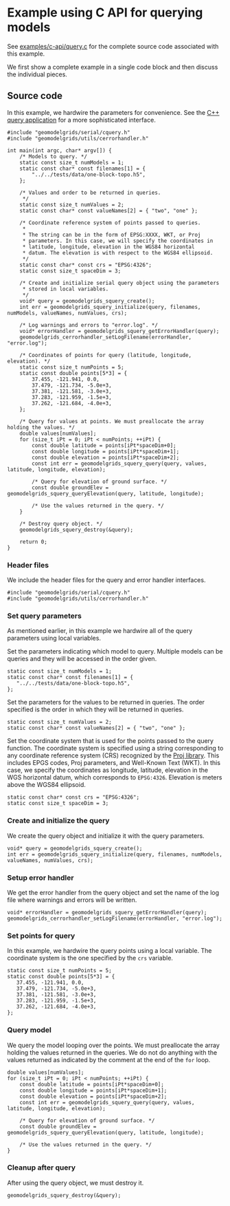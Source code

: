 # Example using C API for querying models

See [examples/c-api/query.c](https://github.com/baagaard-usgs/geomodelgrids/blob/master/examples/cxx-api/query.cc) for the complete source code associated with this example.

We first show a complete example in a single code block and then discuss the individual pieces.

## Source code

In this example, we hardwire the parameters for convenience. See the [C++ query application](https://github.com/baagaard-usgs/geomodelgrids/blob/master/libsrc/geomodelgrids/apps/Query.cc) for a more sophisticated interface.

```{code-block} c
#include "geomodelgrids/serial/cquery.h"
#include "geomodelgrids/utils/cerrorhandler.h"

int main(int argc, char* argv[]) {
    /* Models to query. */
    static const size_t numModels = 1;
    static const char* const filenames[1] = {
        "../../tests/data/one-block-topo.h5",
    };

    /* Values and order to be returned in queries.
     */
    static const size_t numValues = 2;
    static const char* const valueNames[2] = { "two", "one" };

    /* Coordinate reference system of points passed to queries.
     *
     * The string can be in the form of EPSG:XXXX, WKT, or Proj
     * parameters. In this case, we will specify the coordinates in
     * latitude, longitude, elevation in the WGS84 horizontal
     * datum. The elevation is with respect to the WGS84 ellipsoid.
     */
    static const char* const crs = "EPSG:4326";
    static const size_t spaceDim = 3;

    /* Create and initialize serial query object using the parameters
     * stored in local variables.
     */
    void* query = geomodelgrids_squery_create();
    int err = geomodelgrids_squery_initialize(query, filenames, numModels, valueNames, numValues, crs);

    /* Log warnings and errors to "error.log". */
    void* errorHandler = geomodelgrids_squery_getErrorHandler(query);
    geomodelgrids_cerrorhandler_setLogFilename(errorHandler, "error.log");

    /* Coordinates of points for query (latitude, longitude, elevation). */
    static const size_t numPoints = 5;
    static const double points[5*3] = {
        37.455, -121.941, 0.0,
        37.479, -121.734, -5.0e+3,
        37.381, -121.581, -3.0e+3,
        37.283, -121.959, -1.5e+3,
        37.262, -121.684, -4.0e+3,
    };

    /* Query for values at points. We must preallocate the array holding the values. */
    double values[numValues];
    for (size_t iPt = 0; iPt < numPoints; ++iPt) {
        const double latitude = points[iPt*spaceDim+0];
        const double longitude = points[iPt*spaceDim+1];
        const double elevation = points[iPt*spaceDim+2];
        const int err = geomodelgrids_squery_query(query, values, latitude, longitude, elevation);

        /* Query for elevation of ground surface. */
        const double groundElev = geomodelgrids_squery_queryElevation(query, latitude, longitude);

        /* Use the values returned in the query. */
    }

    /* Destroy query object. */
    geomodelgrids_squery_destroy(&query);

    return 0;
}
```

### Header files

We include the header files for the query and error handler interfaces.

```{code-block} c
#include "geomodelgrids/serial/cquery.h"
#include "geomodelgrids/utils/cerrorhandler.h"
```

### Set query parameters

As mentioned earlier, in this example we hardwire all of the query parameters using local variables.

Set the parameters indicating which model to query.
Multiple models can be queries and they will be accessed in the order given.

```{code-block} c
static const size_t numModels = 1;
static const char* const filenames[1] = {
   "../../tests/data/one-block-topo.h5",
};
```

Set the parameters for the values to be returned in queries.
The order specified is the order in which they will be returned in queries.

```{code-block} c
static const size_t numValues = 2;
static const char* const valueNames[2] = { "two", "one" };
```

Set the coordinate system that is used for the points passed to the query function.
The coordinate system is specified using a string corresponding to any coordinate reference system (CRS) recognized by the [Proj library](https://proj.org).
This includes EPGS codes, Proj parameters, and Well-Known Text (WKT).
In this case, we specify the coordinates as longitude, latitude, elevation in the WGS horizontal datum, which corresponds to `EPSG:4326`.
Elevation is meters above the WGS84 ellipsoid. 

```{code-block} c
static const char* const crs = "EPSG:4326";
static const size_t spaceDim = 3;
```

### Create and initialize the query

We create the query object and initialize it with the query parameters.

```{code-block} c
void* query = geomodelgrids_squery_create();
int err = geomodelgrids_squery_initialize(query, filenames, numModels, valueNames, numValues, crs);
```

### Setup error handler

We get the error handler from the query object and set the name of the log file where warnings and errors will be written.

```{code-block} c
void* errorHandler = geomodelgrids_squery_getErrorHandler(query);
geomodelgrids_cerrorhandler_setLogFilename(errorHandler, "error.log");
```

### Set points for query

In this example, we hardwire the query points using a local variable.
The coordinate system is the one specified by the `crs` variable.

```{code-block} c
static const size_t numPoints = 5;
static const double points[5*3] = {
   37.455, -121.941, 0.0,
   37.479, -121.734, -5.0e+3,
   37.381, -121.581, -3.0e+3,
   37.283, -121.959, -1.5e+3,
   37.262, -121.684, -4.0e+3,
};
```

### Query model

We query the model looping over the points.
We must preallocate the array holding the values returned in the queries.
We do not do anything with the values returned as indicated by the comment at the end of the `for` loop.

```{code-block} c
double values[numValues];
for (size_t iPt = 0; iPt < numPoints; ++iPt) {
    const double latitude = points[iPt*spaceDim+0];
    const double longitude = points[iPt*spaceDim+1];
    const double elevation = points[iPt*spaceDim+2];
    const int err = geomodelgrids_squery_query(query, values, latitude, longitude, elevation);

    /* Query for elevation of ground surface. */
    const double groundElev = geomodelgrids_squery_queryElevation(query, latitude, longitude);

    /* Use the values returned in the query. */
}
```

### Cleanup after query

After using the query object, we must destroy it.

```{code-block} c
geomodelgrids_squery_destroy(&query);
```

